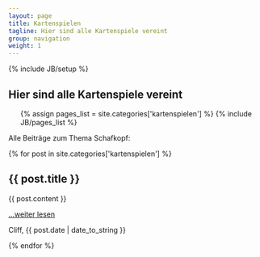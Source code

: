 ```yaml
---
layout: page
title: Kartenspielen
tagline: Hier sind alle Kartenspiele vereint
group: navigation
weight: 1
---
```

{% include JB/setup %}

<h2>Hier sind alle Kartenspiele vereint</h2>

<ul class="tag_box inline">
  {% assign pages_list = site.categories['kartenspielen'] %}
  {% include JB/pages_list %}
</ul>

Alle Beiträge zum Thema Schafkopf:

<div class="posts">
  {% for post in site.categories['kartenspielen'] %}
    <h2>{{ post.title }}</h2>
    {{ post.content }}
    <p><a href="{{ BASE_PATH }}{{ post.url }}">...weiter lesen</a></p>
    <p>Cliff, {{ post.date | date_to_string }}</p>
  {% endfor %}
</div>

